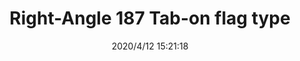 ﻿---
layout: post 
title: Right-Angle 187 Tab-on flag type
tags: FA 187
categories: housing-terminal
overview: Right-Angle 187 Tab-on flag type
part_number: 187-202
thumb_img: static/202004/318-thumb-20200412232837.jpg
small_img: static/202004/318-20200412232837.jpg
date: 2020/4/12 15:21:18
---



